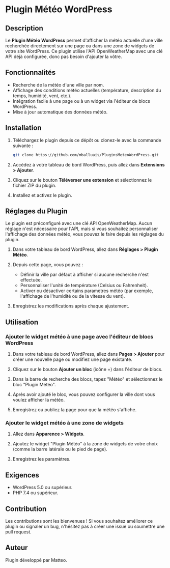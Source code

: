 # Plugin Météo WordPress

## Description

Le **Plugin Météo WordPress** permet d'afficher la météo actuelle d'une ville recherchée directement sur une page ou dans une zone de widgets de votre site WordPress. Ce plugin utilise l'API OpenWeatherMap avec une clé API déjà configurée, donc pas besoin d'ajouter la vôtre.

## Fonctionnalités

- Recherche de la météo d'une ville par nom.
- Affichage des conditions météo actuelles (température, description du temps, humidité, vent, etc.).
- Intégration facile à une page ou à un widget via l'éditeur de blocs WordPress.
- Mise à jour automatique des données météo.

## Installation

1. Téléchargez le plugin depuis ce dépôt ou clonez-le avec la commande suivante :
    ```bash
    git clone https://github.com/mballuais/PluginsMeteoWordPress.git
    ```

2. Accédez à votre tableau de bord WordPress, puis allez dans **Extensions > Ajouter**.

3. Cliquez sur le bouton **Téléverser une extension** et sélectionnez le fichier ZIP du plugin.

4. Installez et activez le plugin.

## Réglages du Plugin

Le plugin est préconfiguré avec une clé API OpenWeatherMap. Aucun réglage n'est nécessaire pour l'API, mais si vous souhaitez personnaliser l'affichage des données météo, vous pouvez le faire depuis les réglages du plugin.

1. Dans votre tableau de bord WordPress, allez dans **Réglages > Plugin Météo**.
   
2. Depuis cette page, vous pouvez :
    - Définir la ville par défaut à afficher si aucune recherche n'est effectuée.
    - Personnaliser l'unité de température (Celsius ou Fahrenheit).
    - Activer ou désactiver certains paramètres météo (par exemple, l'affichage de l'humidité ou de la vitesse du vent).
    
3. Enregistrez les modifications après chaque ajustement.

## Utilisation

### Ajouter le widget météo à une page avec l'éditeur de blocs WordPress

1. Dans votre tableau de bord WordPress, allez dans **Pages > Ajouter** pour créer une nouvelle page ou modifiez une page existante.

2. Cliquez sur le bouton **Ajouter un bloc** (icône +) dans l'éditeur de blocs.

3. Dans la barre de recherche des blocs, tapez "Météo" et sélectionnez le bloc "Plugin Météo".

4. Après avoir ajouté le bloc, vous pouvez configurer la ville dont vous voulez afficher la météo.

5. Enregistrez ou publiez la page pour que la météo s'affiche.

### Ajouter le widget météo à une zone de widgets

1. Allez dans **Apparence > Widgets**.

2. Ajoutez le widget "Plugin Météo" à la zone de widgets de votre choix (comme la barre latérale ou le pied de page).

3. Enregistrez les paramètres.

## Exigences

- WordPress 5.0 ou supérieur.
- PHP 7.4 ou supérieur.

## Contribution

Les contributions sont les bienvenues ! Si vous souhaitez améliorer ce plugin ou signaler un bug, n'hésitez pas à créer une issue ou soumettre une pull request.

## Auteur

Plugin développé par Matteo.

